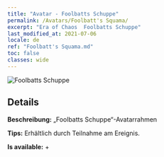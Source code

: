 ```yaml
---
title: "Avatar - Foolbatts Schuppe"
permalink: /Avatars/Foolbatt's Squama/
excerpt: "Era of Chaos  Foolbatts Schuppe"
last_modified_at: 2021-07-06
locale: de
ref: "Foolbatt's Squama.md"
toc: false
classes: wide
---
```

 ![Foolbatts Schuppe](/images/a/avatarFrame_83.png)

## Details

 **Beschreibung:** „Foolbatts Schuppe“-Avatarrahmen 

 **Tips:** Erhältlich durch Teilnahme am Ereignis. 

 **Is available:**  + 

